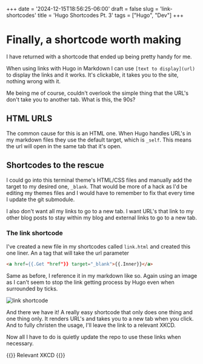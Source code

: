 +++
date = '2024-12-15T18:56:25-06:00'
draft = false
slug = 'link-shortcodes'
title = 'Hugo Shortcodes Pt. 3'
tags = ["Hugo", "Dev"]
+++

# Finally, a shortcode worth making

I have returned with a shortcode that ended up being pretty handy for me. 

When using links with Hugo in Markdown I can use `[text to display](url)` to display the links and it works. It's clickable, it takes you to the site, nothing wrong with it. 

Me being me of course, couldn't overlook the simple thing that the URL's don't take you to another tab. What is this, the 90s? 

## HTML URLS

The common cause for this is an HTML one. When Hugo handles URL's in my markdown files they use the default target, which is `_self`. This means the url will open in the same tab that it's open. 

## Shortcodes to the rescue

I could go into this terminal theme's HTML/CSS files and manually add the target to my desired one, `_blank`. That would be more of a hack as I'd be editing my themes files and I would have to remember to fix that every time I update the git submodule. 

I also don't want all my links to go to a new tab. I want URL's that link to my other blog posts to stay within my blog and external links to go to a new tab. 

### The link shortcode 

I've created a new file in my shortcodes called `link.html` and created this one liner. An a tag that will take the url parameter 

```html
<a href={{.Get "href"}} target="_blank">{{.Inner}}</a>
```

Same as before, I reference it in my markdown like so. Again using an image as I can't seem to stop the link getting process by Hugo even when surrounded by ticks. 

![link shortcode](/img/linkshortcode.png)

And there we have it! A really easy shortcode that only does one thing and one thing only. It renders URL's and takes you to a new tab when you click. And to fully christen the usage, I'll leave the link to a relevant XKCD. 

Now all I have to do is quietly update the repo to use these links when necessary. 

{{<link href="https://xkcd.com/1144/">}}
Relevant XKCD 
{{</link>}}

